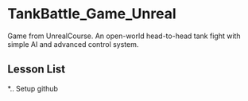 # TankBattle_Game_Unreal
Game from UnrealCourse. An open-world head-to-head tank fight with simple AI and advanced control system.

## Lesson List
*.. Setup github

